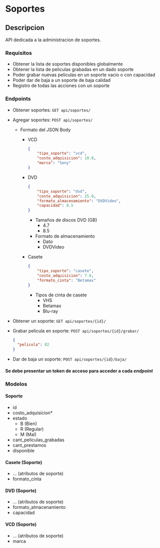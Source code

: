 # Soportes

## Descripcion

API dedicada a la administracion de soportes.

### Requisitos

- Obtener la lista de soportes disponibles globalmente
- Obtener la lista de peliculas grabadas en un dado soporte
- Poder grabar nuevas peliculas en un soporte vacio o con capacidad
- Poder dar de baja a un soporte de baja calidad
- Registro de todas las acciones con un soporte

### Endpoints

- Obtener soportes: `GET api/soportes/`
- Agregar soportes: `POST api/soportes/`
  - Formato del JSON Body
    - VCD
  
        ```json
        {
            "tipo_soporte": "vcd",
            "costo_adquisicion": 10.0,
            "marca": "Sony"
        }
        ```

    - DVD

        ```json
        {
            "tipo_soporte": "dvd",
            "costo_adquisicion": 25.0,
            "formato_almacenamiento": "DVDVideo",
            "capacidad": 8.5
        }
        ```

      - Tamaños de discos DVD (GB)
        - 4.7
        - 8.5
      - Formato de almacenamiento
        - Dato
        - DVDVideo

    - Casete

        ```json
        {
            "tipo_soporte": "casete",
            "costo_adquisicion": 7.0,
            "formato_cinta": "Betamax"
        }
        ```

      - Tipos de cinta de casete
        - VHS
        - Betamax
        - Blu-ray

- Obtener un soporte: `GET api/soportes/{id}/`

- Grabar pelicula en soporte: `POST api/soportes/{id}/grabar/`
  
  ```json
  {
    "pelicula": 82
  }
  ```

- Dar de baja un soporte: `POST api/soportes/{id}/baja/`

#### Se debe presentar un token de acceso para acceder a cada *endpoint*

### Modelos

#### Soporte

- id
- costo_adquisicion*
- estado
  - B (Bien)
  - R (Regular)
  - M (Mal)
- cant_peliculas_grabadas
- cant_prestamos
- disponible

#### Casete (Soporte)

- ... (atributos de soporte)
- formato_cinta
  
#### DVD (Soporte)

- ... (atributos de soporte)
- formato_almacenamiento
- capacidad
  
#### VCD (Soporte)

- ... (atributos de soporte)
- marca
